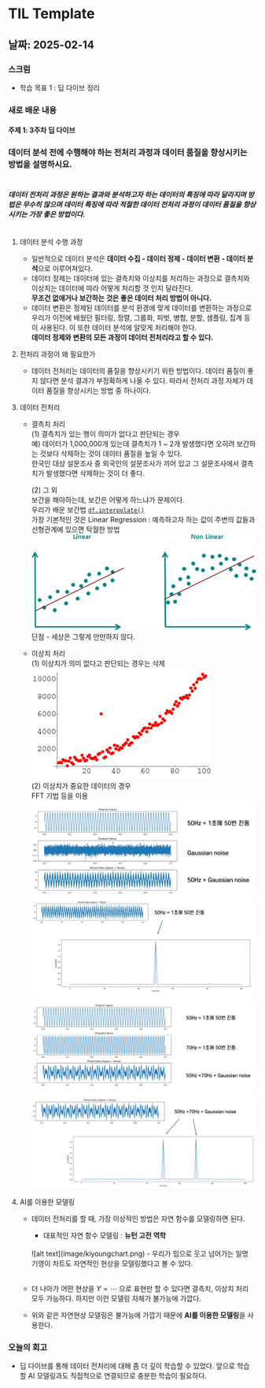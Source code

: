 # TIL Template

## 날짜: 2025-02-14

### 스크럼
- 학습 목표 1 : 딥 다이브 정리

### 새로 배운 내용
#### 주제 1: 3주차 딥 다이브
### 데이터 분석 전에 수행해야 하는 전처리 과정과 데이터 품질을 향상시키는 방법을 설명하시요.<br/><br/>

#### *데이터 전처리 과정은 원하는 결과와 분석하고자 하는 데이터의 특징에 따라 달라지며 방법은 무수히 많으며 데이터 특징에 따라 적절한 데이터 전처리 과정이 데이터 품질을 향상시키는 가장 좋은 방법이다.*<br/><br/>

1. 데이터 분석 수행 과정 <br/>
    - 일반적으로 데이터 분석은 **데이터 수집 - 데이터 정제 - 데이터 변환 - 데이터 분석**으로 이루어져있다.<br/>
    - 데이터 정제는 데이터에 있는 결측치와 이상치를 처리하는 과정으로 결측치와 이상치는 데이터에 따라 어떻게 처리할 것 인지 달라진다.<br/> **무조건 없애거나 보간하는 것은 좋은 데이터 처리 방법이 아니다.**<br/>
    - 데이터 변환은 정제된 데이터를 분석 환경에 맞게 데이터를 변환하는 과정으로 우리가 이전에 배웠던 필터링, 정렬, 그룹화, 피벗, 병합, 분할, 샘플링, 집계 등이 사용된다. 이 또한 데이터 분석에 알맞게 처리해야 한다.<br/>
    **데이터 정제와 변환의 모든 과정이 데이터 전처리라고 할 수 있다.**

2. 전처리 과정이 왜 필요한가<br/>
    - 데이터 전처리는 데이터의 품질을 향상시키기 위한 방법이다. 데이터 품질이 좋지 않다면 분석 결과가 부정확하게 나올 수 있다. 따라서 전처리 과정 자체가 데이터 품질을 향상시키는 방법 중 하나이다.

3. 데이터 전처리<br/>
    - 결측치 처리<br/>
        (1) 결측치가 있는 행이 의미가 없다고 판단되는 경우<br/>
            예) 데이터가 1,000,000개 있는데 결측치가 1 ~ 2개 발생했다면 오히려 보간하는 것보다 삭제하는 것이 데이터 품질을 높일 수 있다.<br/>
            한국인 대상 설문조사 중 외국인의 설문조사가 끼어 있고 그 설문조사에서 결측치가 발생했다면 삭제하는 것이 더 좋다.

        (2) 그 외<br/>
            보간을 해야하는데, 보간은 어떻게 하느냐가 문제이다.<br/>
            우리가 배운 보간법 [`df.interpolate()`](/Feb/2025-02-10.md/#이동평균)<br/>
            가장 기본적인 것은 Linear Regression : 예측하고자 하는 값이 주변의 값들과 선형관계에 있으면 탁월한 방법<br/>
            ![alt text](/Feb/image/linearregression.png)<br/>
            단점 - 세상은 그렇게 만만하지 않다.
        
    - 이상치 처리<br/>
        (1) 이상치가 의미 없다고 판단되는 경우는 삭제<br/>
            ![alt text](/Feb/image/outlier.png)<br/>
        (2) 이상치가 중요한 데이터의 경우<br/>
            FFT 기법 등을 이용
            ![alt text](/Feb/image/fft50hz.png)<br/>
            ![alt text](/Feb/image/fft50hz_2.png)<br/>
            ![alt text](/Feb/image/fft5070hz.png)<br/>
            ![alt text](/Feb/image/fft5070_2.png)<br/>

4. AI를 이용한 모델링<br/>
    - 데이터 전처리를 할 때, 가장 이상적인 방법은 자연 함수를 모델링하면 된다.<br/>
        - 대표적인 자연 함수 모델링 : **뉴턴 고전 역학**<br/>
        <br/>
        ![alt text](image/kiyoungchart.png)
        - 우리가 밈으로 웃고 넘어가는 일명 기영이 차트도 자연적인 현상을 모델링했다고 볼 수 있다.<br/>
        <br/>
    - 더 나아가 어떤 현상을 $Y = \cdots$ 으로 표현만 할 수 있다면 결측치, 이상치 처리 모두 가능하다. 하지만 이런 모델링 자체가 불가능에 가깝다.<br/>

    - 위와 같은 자연현상 모델링은 불가능에 가깝기 때문에 **AI를 이용한 모델링**을 사용한다.

### 오늘의 회고
- 딥 다이브를 통해 데이터 전처리에 대해 좀 더 깊이 학습할 수 있었다. 앞으로 학습할 AI 모델링과도 직접적으로 연결되므로 충분한 학습이 필요하다.